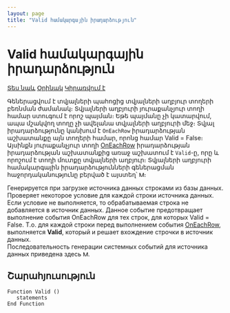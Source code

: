 ```yaml
---
layout: page
title: "Valid համակարգային իրադարձություն"
---
```


# Valid համակարգային իրադարձություն


[Տես նաև](../scriptstproced.md) [Օրինակ](../Examples/E_Valid_Data.md) [Կիրառվում է](../Defs/Data.html)


Գեներացվում է տվյալների պահոցից տվյալների աղբյուր տողերի բեռնման ժամանակ։ Տվյալների աղբյուրի յուրաքանչյուր տողի համար ստուգում է որոշ պայման։ Եթե պայմանը չի կատարվում, ապա մշակվող տողը չի ավելանա տվյալների աղբյուրի մեջ։ Տվյալ իրադարձությունը կանխում է `OnEachRow` իրադարձության աշխատանքը այն տողերի համար, որոնց համար Valid = False։ Այսինքն յուրաքանչյուր տողի [OnEachRow](OnEachRow.html) իրադարձության իրադարձության աշխատանքից առաջ աշխատում է `Valid`-ը, որը և որոշում է տողի մուտքը տվյալների աղբյուր։ 
Տվյալների աղբյուրի համակարգային իրադարձությունների գեներացման հաջորդականությունը բերված է այստեղ՝ [<img src="../../../IMAGES/MORE.GIF" width="12" height="12" alt="More.gif (304 bytes)" border="0">](Events_Sequence_Data.html)։

Генерируется при загрузке источника данных строками из базы данных. Проверяет некоторое условие для каждой строки источника данных. Если условие не выполняется, то обрабатываемая строка не добавляется в источник данных. Данное событие предотвращает выполнение события OnEachRow для тех строк, для которых Valid = False. Т.о. для каждой строки перед выполнением события [OnEachRow](OnEachRow.html), выполняется <strong>Valid</strong>, который и решает вхождение строчки в источник данных.<br>
Последовательность генерации системных событий для источника данных приведена здесь [<img src="../../../IMAGES/MORE.GIF" width="12" height="12" alt="More.gif (304 bytes)" border="0">](Events_Sequence_Data.html).



## Շարահյուսություն

```as4x
Function Valid ()
   statements
End Function
```


